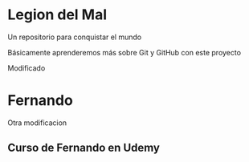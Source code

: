 # Legion del Mal
Un repositorio para conquistar el mundo

Básicamente aprenderemos más sobre Git y GitHub con este proyecto

Modificado
# Fernando

Otra modificacion
## Curso de Fernando en Udemy

